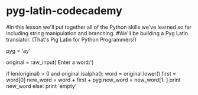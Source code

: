 # pyg-latin-codecademy
#In this lesson we'll put together all of the Python skills we've learned so far including string manipulation and branching. #We'll be building a Pyg Latin translator. (That's Pig Latin for Python Programmers!)



pyg = 'ay'

original = raw_input('Enter a word:')

if len(original) > 0 and original.isalpha():
  word = original.lower()
  first = word[0]
  new_word = word + first + pyg
  new_word = new_word[1: ]
  print new_word
else:
  print 'empty'
